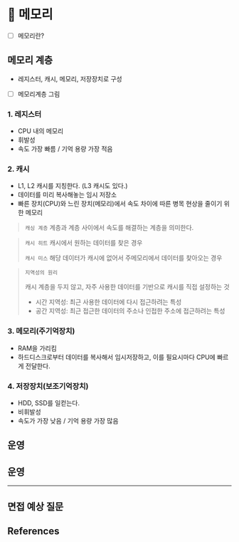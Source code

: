 # 💾 메모리
- [ ] 메모리란?

## 메모리 계층
- 레지스터, 캐시, 메모리, 저장장치로 구성
- [ ] 메모리계층 그림

### 1. 레지스터
- CPU 내의 메모리
- 휘발성
- 속도 가장 빠름 / 기억 용량 가장 적음

### 2. 캐시
- L1, L2 캐시를 지칭한다. (L3 캐시도 있다.)
- 데이터를 미리 복사해놓는 임시 저장소
- 빠른 장치(CPU)와 느린 장치(메모리)에서 속도 차이에 따른 병목 현상을 줄이기 위한 메모리
> `캐싱 계층` 계층과 계층 사이에서 속도를 해결하는 계층을 의미한다.

> `캐시 히트` 캐시에서 원하는 데이터를 찾은 경우
>
> `캐시 미스` 해당 데이터가 캐시에 없어서 주메모리에서 데이터를 찾아오는 경우

> `지역성의 원리`
>
> 캐시 계층을 두지 않고, 자주 사용한 데이터를 기반으로 캐시를 직접 설정하는 것
> - 시간 지역성: 최근 사용한 데이터에 다시 접근하려는 특성
> - 공간 지역성: 최근 접근한 데이터의 주소나 인접한 주소에 접근하려는 특성


### 3. 메모리(주기억장치)
- RAM을 가리킴
- 하드디스크로부터 데이터를 복사해서 임시저장하고, 이를 필요시마다 CPU에 빠르게 전달한다.


### 4. 저장장치(보조기억장치)
- HDD, SSD를 일컫는다.
- 비휘발성
- 속도가 가장 낮음 / 기억 용량 가장 많음

## 운영


## 운영





-------------------------------------------------


면접 예상 질문
---



References
---